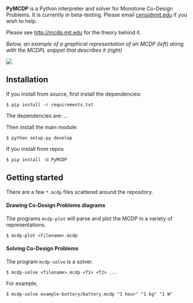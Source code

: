 
**PyMCDP** is a Python interpreter and solver for Monotone Co-Design Problems.
It is currently in beta-testing. Please email censi@mit.edu if you wish to help.

Please see <http://mcdp.mit.edu> for the theory behind it.


*Below, an example of a graphical representation of an MCDP (left)
along with the MCDPL snippet that describes it (right)*

<img src="http://mcdp.mit.edu/mcdp_intro/1510_mcdp_examples01_battery_actuation.png"/>

## Installation

If you install from source, first install the dependencies:

    $ pip install -r requirements.txt

The dependencies are: ...

Then install the main module:
    
    $ python setup.py develop

If you install from repos

    $ pip install -U PyMCDP 

## Getting started

There are a few ``*.mcdp`` files scattered around the repository.

#### Drawing Co-Design Problems diagrams

The programs ``mcdp-plot`` will parse and plot the MCDP in a variety of representations.

    $ mcdp-plot <filename>.mcdp

#### Solving Co-Design Problems
    
The program ``mcdp-solve`` is a solver.

    $ mcdp-solve <filename>.mcdp <f1> <f2> ...
    
For example,

    $ mcdp-solve example-battery/battery.mcdp "1 hour" "1 kg" "1 W"




